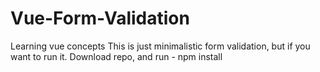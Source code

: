 # Vue-Form-Validation
Learning vue concepts
This is just minimalistic form validation, but if you want to run it. Download repo, and run - npm install
